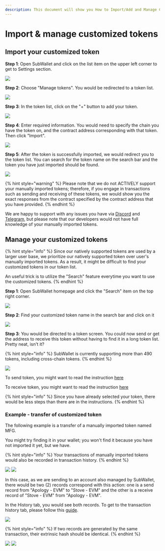 ```yaml
---
description: This document will show you How to Import/Add and Manage Customized Tokens.
---
```


# Import & manage customized tokens

## **Import your customized token**

**Step 1**: Open SubWallet and click on the list item on the upper left corner to get to Settings section.

![](<../../.gitbook/assets/image (168) (1).png>)

**Step 2**: Choose "Manage tokens". You would be redirected to a token list.&#x20;

![](<../../.gitbook/assets/image (3) (3) (1) (1).png>)

**Step 3**: In the token list, click on the "+" button to add your token.

![](https://files.gitbook.com/v0/b/gitbook-x-prod.appspot.com/o/spaces%2F2zseowhOCGE5xsJFb2z5%2Fuploads%2Fyw6QLlXxMRMRcogCeadp%2FScreenshot\_32.png?alt=media\&token=166424c0-a74d-4dc9-9ce0-3c566c62d596)

**Step 4**: Enter required information. You would need to specify the chain you have the token on, and the contract address corresponding with that token. Then click "Import".

![](<../../.gitbook/assets/image (174).png>)

**Step 5**: After the token is successfully imported, we would redirect you to the token list. You can search for the token name on the search bar and the token you have just imported should be found.

![](<../../.gitbook/assets/image (156) (1).png>)

{% hint style="warning" %}
Please note that we do not ACTIVELY support your manually imported tokens; therefore, if you engage in transactions such as sending and receiving of these tokens, we would show you the exact responses from the contract specified by the contract address that you have provided.&#x20;
{% endhint %}

We are happy to support with any issues you have via [Discord](https://discord.gg/CvVewvApry) and [Telegram](https://t.me/subwallet), but please note that our developers would not have full knowledge of your manually imported tokens.&#x20;



## Manage your customized tokens

{% hint style="info" %}
Since our natively supported tokens are used by a larger user base, we prioritize our natively supported token over user's manually imported tokens. As a result, it might be difficult to find your customized tokens in our token list.&#x20;

An useful trick is to utilize the "Search" feature everytime you want to use the customized tokens.&#x20;
{% endhint %}

**Step 1**: Open SubWallet homepage and click the "Search" item on the top right corner.

![](<../../.gitbook/assets/image (158) (1).png>)

**Step 2**: Find your customized token name in the search bar and click on it

![](<../../.gitbook/assets/image (153) (1) (1).png>)



**Step 3**: You would be directed to a token screen. You could now send or get the address to receive this token without having to find it in a long token list. Pretty neat, isn't it?

{% hint style="info" %}
SubWallet is currently supporting more than 490 tokens, including cross-chain tokens.&#x20;
{% endhint %}

![](<../../.gitbook/assets/image (172) (1).png>)

To send token, you might want to read the instruction [here](../receive-and-transfer-assets/transfer-tokens.md)

To receive token, you might want to read the instruction [here](../receive-and-transfer-assets/receive-tokens-and-nfts.md)&#x20;

{% hint style="info" %}
Since you have already selected your token, there would be less steps than there are in the instructions.&#x20;
{% endhint %}

### Example - transfer of customized token

The following example is a transfer of a manually imported token named MFG.

You might try finding it in your wallet; you won't find it because you have not imported it yet, but we have.&#x20;

{% hint style="info" %}
Your transactions of manually imported tokens would also be recorded in transaction history.&#x20;
{% endhint %}

![](<../../.gitbook/assets/image (163) (1) (1).png>) ![](<../../.gitbook/assets/image (160) (1).png>)

In this case, as we are sending to an account also managed by SubWallet, there would be two (2) records correspond with this action: one is a send record from "Apology - EVM" to "Stove - EVM" and the other is a receive record of "Stove - EVM" from "Apology - EVM". &#x20;

In the History tab, you would see both records. To get to the transaction history tab, please follow this [guide](../view-transaction-history.md).

![](<../../.gitbook/assets/image (164) (1) (1).png>)

{% hint style="info" %}
If two records are generated by the same transaction, their extrinsic hash should be identical.&#x20;
{% endhint %}

![](<../../.gitbook/assets/image (171) (1).png>) ![](<../../.gitbook/assets/image (162) (1).png>)
